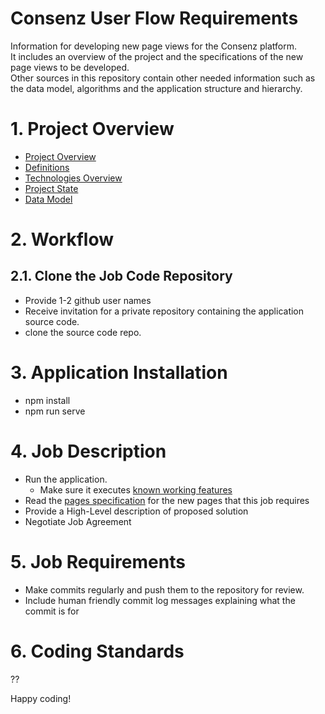 # Consenz User Flow Requirements
Information for developing new page views for the Consenz platform.<br>
It includes an overview of the project and the specifications of the new page views to be developed.<br>
Other sources in this repository contain other needed information such as the data model, algorithms and the application structure and hierarchy.  
  
# 1. <a id="project-overview">Project Overview</a>
- [Project Overview](./project_overview.md/#project-overview)
- [Definitions](./project_overview.md/#definitions)
- [Technologies Overview](./project_overview.md/#technologies-overview)
- [Project State](./project_overview.md/#project-state)
- [Data Model](./data_model.md)

# 2. <a id="workflow">Workflow</a>
## 2.1. Clone the Job Code Repository
- Provide 1-2 github user names
- Receive invitation for a private repository containing the application source code.
- clone the source code repo.

# 3. Application Installation
- npm install
- npm run serve

# 4. <a id="job-description">Job Description</a>
- Run the application.
  - Make sure it executes [known working features](??)
- Read the [pages specification](./pages_specifications.md/#top) for the new pages that this job requires
- Provide a High-Level description of proposed solution
- Negotiate Job Agreement

# 5. Job Requirements
- Make commits regularly and push them to the repository for review.
- Include human friendly commit log messages explaining what the commit is for
 
# 6. Coding Standards 
??

Happy coding!   
